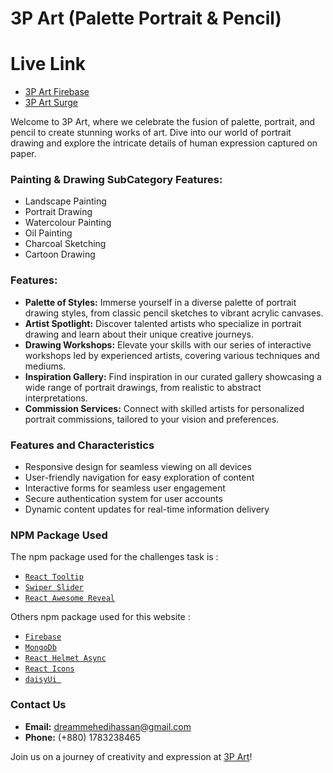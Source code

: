 # 3P Art (Palette Portrait & Pencil)

# Live Link

- [3P Art Firebase](https://p-art-6493f.web.app/)
- [3P Art Surge](https://painting-drawing.surge.sh/)

Welcome to 3P Art, where we celebrate the fusion of palette, portrait, and pencil to create stunning works of art. Dive into our world of portrait drawing and explore the intricate details of human expression captured on paper.

### Painting & Drawing SubCategory Features:

- Landscape Painting
- Portrait Drawing
- Watercolour Painting
- Oil Painting
- Charcoal Sketching
- Cartoon Drawing

### Features:

- **Palette of Styles:** Immerse yourself in a diverse palette of portrait drawing styles, from classic pencil sketches to vibrant acrylic canvases.
- **Artist Spotlight:** Discover talented artists who specialize in portrait drawing and learn about their unique creative journeys.
- **Drawing Workshops:** Elevate your skills with our series of interactive workshops led by experienced artists, covering various techniques and mediums.
- **Inspiration Gallery:** Find inspiration in our curated gallery showcasing a wide range of portrait drawings, from realistic to abstract interpretations.
- **Commission Services:** Connect with skilled artists for personalized portrait commissions, tailored to your vision and preferences.

### Features and Characteristics

- Responsive design for seamless viewing on all devices
- User-friendly navigation for easy exploration of content
- Interactive forms for seamless user engagement
- Secure authentication system for user accounts
- Dynamic content updates for real-time information delivery

### NPM Package Used

The npm package used for the challenges task is :

- [`React Tooltip`](https://react-tooltip.com/)
- [`Swiper Slider`](https://swiperjs.com/)
- [`React Awesome Reveal`](https://www.npmjs.com/package/react-awesome-reveal)

Others npm package used for this website :

- [`Firebase`](https://console.firebase.google.com/)
- [`MongoDb`](https://www.mongodb.com/)
- [`React Helmet Async`](https://www.npmjs.com/package/react-helmet-async)
- [`React Icons`](https://www.npmjs.com/package/react-icons)
- [`daisyUi `](https://daisyui.com/)

### Contact Us

- **Email:** [dreammehedihassan@gmail.com](mailto:dreammehedihassan@gmail.com)
- **Phone:** (+880) 1783238465

Join us on a journey of creativity and expression at [3P Art](https://painting-drawing.surge.sh/)!
